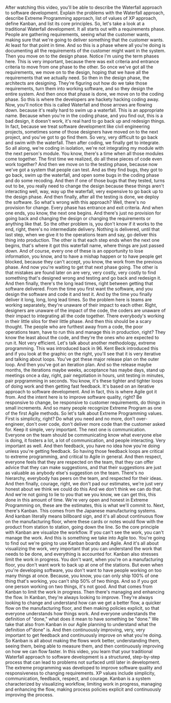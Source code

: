 After watching this video, you'll be able to describe the Waterfall approach to
software development. Explain the problems with the Waterfall approach, describe
Extreme Programming approach, list of values of XP approach, define Kanban, and
list its core principles. So, let's take a look at a traditional Waterfall
development. It all starts out with a requirements phase.  People are gathering
requirements, seeing what the customer wants, making sure that we're going to
deliver something that the customer wants. At least for that point in time. And
so this is a phase where all you're doing is documenting all the requirements of
the customer might want in the system. Then you move on to the design phase.
Notice I'm using the term phases here. This is very important, because there was
exit criteria and entrance criteria to move from one phase to the other. So once
we've got all the requirements, we move on to the design, hoping that we have
all the requirements that we actually need. So then in the design phase, the
architects are designing. They're figuring out how do we take those
requirements, turn them into working software, and so they design the entire
system. And then once that phase is done, we move on to the coding phase. So
this is where the developers are hackety hacking coding away. Now, you'll notice
this is called Waterfall and those arrows are flowing down. because it's really
hard to swim up a waterfall. This is an appropriate name. Because when you're in
the coding phase, and you find out, this is a bad design, it doesn't work, it's
real hard to go back up and redesign things. In fact, because we treat software
development like civil engineering projects, sometimes some of those designers
have moved on to the next project, and you've got to go find them. So very, very
difficult to go back and swim with the waterfall. Then after coding, we finally
get to integrate. So all along, we're coding in isolation, we're not integrating
my module with the next person's module. You know, there's a time when all those
modules come together. The first time we realized, do all these pieces of code
even work together? And then we move on to the testing phase, because now we've
got a system that people can test. And as they find bugs, they got to go back,
swim up the waterfall, and open some bugs in the coding phase and do some
recoding. And then if one of those bugs that they tested, turns out to be, you
really need to change the design because these things aren't interacting well,
way, way up the waterfall, very expensive to go back up to the design phase. And
then finally, after all the testing is done, we deploy the software. So what's
wrong with this approach? Well, there's no provision for change. Every phase has
entrance and exit criteria. And when one ends, you know, the next one begins.
And there's just no provision for going back and changing the design or changing
the requirements or anything like that. So the other problem is, you don't know
if it works to the end, right, there's no intermediate delivery. Nothing is
delivered, until that last step, when we give it to the operations team and say,
go deliver this thing into production. The other is that each step ends when the
next one begins, that's where it got this waterfall name, where things are just
passed down. And of course, every one of these is an opportunity to lose
information, you know, and to have a mishap happen or to have people get
blocked, because they can't accept, you know, the work from the previous phase.
And now you're waiting to get that next phase going. The other is that mistakes
are found later on are very, very costly, very costly to find something that's
designed wrong and testing and go back and redesign it. And then finally,
there's the long lead times, right between getting that software delivered. From
the time you first want the software, and you design the software and code it
and test it. And by the time you finally deliver it long, long, long lead times.
So the problem here is teams are working separately, they're unaware of their
impact to each other. Right, designers are unaware of the impact of the code,
the coders are unaware of their impact to integrating all the code together.
There everybody's working in their little silos for their little phase. And then
this should be a scary thought. The people who are furthest away from a code,
the poor operations team, have to run this and manage this in production, right?
They know the least about the code, and they're the ones who are expected to run
it. Not very efficient. Let's talk about another methodology, extreme
programming. This was introduced back in 96. Kent Beck introduced this and if
you look at the graphic on the right, you'll see that it is very iterative and
talking about loops. You've got these major release plan on the outer loop. And
then you've got an iteration plan. And so the release maybe months, the
iterations maybe weeks, acceptance has maybe days, stand up meetings once a day,
right, pair negotiation in hours, unit testing in minutes, pair prpgramming in
seconds. You know, it's these tighter and tighter loops of doing work and then
getting fast feedback. It's based on an iterative approach to software
development. And in fact, this is where Agile got it from. And the intent here
is to improve software quality, right? Be responsive to change, be responsive to
customer requirements, do things in small increments. And so many people
recognize Extreme Program as one of the first Agile methods. So let's talk about
Extreme Programming values. First is simplicity, right? Do what you need and no
more, don't over-engineer, don't over code, don't deliver more code than the
customer asked for. Keep it simple, very important. The next one is
communication. Everyone on the team should be communicating know what everyone
else is doing, it fosters a lot, a lot of communication, and people interacting.
Very important as well. And then feedback, you have no idea how you're doing
unless you're getting feedback. So having those feedback loops are critical to
extreme programming, and critical to Agile in general. And then respect,
everyone feels that they are respected on the team, that they can offer advice
that they can make suggestions, and that their suggestions are just as valuable
as anybody else's suggestion on the team. There's no hierarchy, everybody has
peers on the team, and respected for their ideas. And then finally, courage,
right, we don't pad our estimates, we're just very honest about we think we
could do this And we don't think we can do that. And we're not going to lie to
you that we you know, we can get this, this done in this amount of time. We're
very open and honest in Extreme Programming on, these are the estimates, this is
what we'll commit to. Next, there's Kanban. This comes from the Japanese
manufacturing systems. And kanban literally means billboard sign, and it's all
about continuous flow on the manufacturing floor, where these cards or notes
would flow with the product from station to station, going down the line. So the
core principle with Kanban are visualize the workflow. If you can't see the
work, you can't manage the work. And this is something we take into Agile too.
You're going to find out we're going to use Kanban boards and Agile. And it's
all about visualizing the work, very important that you can understand the work
that needs to be done, and everything is accounted for. Kanban also stresses
limit the work in progress. You don't want, when you're on a manufacturing
floor, you don't want work to back up at one of the stations. But even when
you're developing software, you don't want to have people working on too many
things at once. Because, you know, you can only ship 100% of one thing that's
working, you can't ship 50% of two things. And so if you got one person working
on two things, it's not good. And that comes from Kanban to limit the work in
progress. Then there's managing and enhancing the flow.  In Kanban, they're
always looking to improve. They're always looking to change and understand how
can we get a better flow, a quicker flow on the manufacturing floor, and then
making policies explicit, so that everyone understands how things work. And
everyone understands the definition of "done," what does it mean to have
something be "done." We take that also from Kanban in our Agile planning to
understand what the definition of"done" is. And then continuously improving,
very, very important to get feedback and continuously improve on what you're
doing. So Kanban is all about making the flows work better, understanding them,
seeing them, being able to measure them, and then continuously improving on how
we can flow faster. In this video, you learn that your traditional Waterfall
approach to software development is a structured, step-by-step process that can
lead to problems not surfaced until later in development. The extreme
programming was developed to improve software quality and responsiveness to
changing requirements. XP values include simplicity, communication, feedback,
respect, and courage. Kanban is a system characterized by visualizing workflow,
limiting work in progress, managing and enhancing the flow, making process
policies explicit and continuously improving the process.